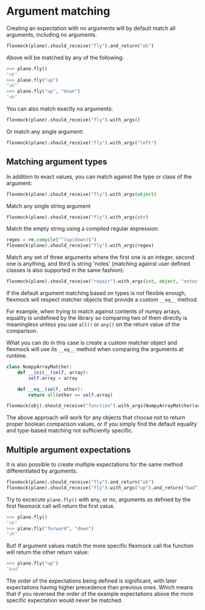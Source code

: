# Argument matching

Creating an expectation with no arguments will by default match all arguments,
including no arguments.

```python
flexmock(plane).should_receive("fly").and_return("ok")
```

Above will be matched by any of the following:

```python
>>> plane.fly()
"ok"
>>> plane.fly("up")
"ok"
>>> plane.fly("up", "down")
"ok"
```

You can also match exactly no arguments:

```python
flexmock(plane).should_receive("fly").with_args()
```

Or match any single argument:

```python
flexmock(plane).should_receive("fly").with_args("left")
```

## Matching argument types

In addition to exact values, you can match against the type or class of the
argument:

```python
flexmock(plane).should_receive("fly").with_args(object)
```

Match any single string argument

```python
flexmock(plane).should_receive("fly").with_args(str)
```

Match the empty string using a compiled regular expression:

```python
regex = re.compile("^(up|down)$")
flexmock(plane).should_receive("fly").with_args(regex)
```

Match any set of three arguments where the first one is an integer, second one
is anything, and third is string 'notes' (matching against user defined classes
is also supported in the same fashion):

```python
flexmock(plane).should_receive("repair").with_args(int, object, "notes")
```

If the default argument matching based on types is not flexible enough, flexmock
will respect matcher objects that provide a custom `__eq__` method.

For example, when trying to match against contents of numpy arrays, equality is
undefined by the library so comparing two of them directly is meaningless unless
you use `all()` or `any()` on the return value of the comparison.

What you can do in this case is create a custom matcher object and flexmock will
use its `__eq__` method when comparing the arguments at runtime.

```python
class NumpyArrayMatcher:
    def __init__(self, array):
        self.array = array

    def __eq__(self, other):
        return all(other == self.array)

flexmock(obj).should_receive("function").with_args(NumpyArrayMatcher(array1))
```

The above approach will work for any objects that choose not to return proper
boolean comparison values, or if you simply find the default equality and
type-based matching not sufficiently specific.

## Multiple argument expectations

It is also possible to create multiple expectations for the same
method differentiated by arguments.

```python
flexmock(plane).should_receive("fly").and_return("ok")
flexmock(plane).should_receive("fly").with_args("up").and_return("bad")
```

Try to excecute `plane.fly()` with any, or no, arguments as defined by the first
flexmock call will return the first value.

```python
>>> plane.fly()
"ok"
>>> plane.fly("forward", "down")
"ok"
```

But! If argument values match the more specific flexmock call the function
will return the other return value:

```python
>>> plane.fly("up")
"bad"
```

The order of the expectations being defined is significant, with later
expectations having higher precedence than previous ones. Which means
that if you reversed the order of the example expectations above the
more specific expectation would never be matched.
